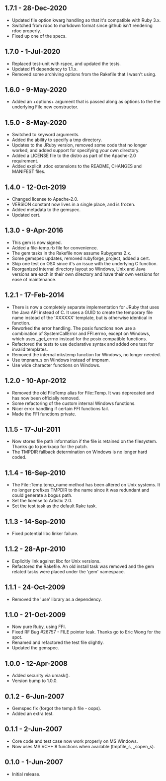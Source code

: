 ## 1.7.1 - 28-Dec-2020
* Updated file option kwarg handling so that it's compatible with Ruby 3.x.
* Switched from rdoc to markdown format since github isn't rendering rdoc properly.
* Fixed up one of the specs.

## 1.7.0 - 1-Jul-2020
* Replaced test-unit with rspec, and updated the tests.
* Updated ffi dependency to 1.1.x.
* Removed some archiving options from the Rakefile that I wasn't using.

## 1.6.0 - 9-May-2020
* Added an +options+ argument that is passed along as options to the the
  underlying File.new constructor.

## 1.5.0 - 8-May-2020
* Switched to keyword arguments.
* Added the ability to specify a tmp directory.
* Updates to the JRuby version, removed some code that no longer worked, and
  added support for specifying your own directory.
* Added a LICENSE file to the distro as part of the Apache-2.0 requirement.
* Added explicit .rdoc extensions to the README, CHANGES and MANIFEST files.

## 1.4.0 - 12-Oct-2019
* Changed license to Apache-2.0.
* VERSION constant now lives in a single place, and is frozen.
* Added metadata to the gemspec.
* Updated cert.

## 1.3.0 - 9-Apr-2016
* This gem is now signed.
* Added a file-temp.rb file for convenience.
* The gem tasks in the Rakefile now assume Rubygems 2.x.
* Some gemspec updates, removed rubyforge_project, added a cert.
* Skip one test on OSX since it's an issue with the underlying C function.
* Reorganized internal directory layout so Windows, Unix and Java versions
  are each in their own directory and have their own versions for ease
  of maintenance.

## 1.2.1 - 17-Feb-2014
* There is now a completely separate implementation for JRuby that uses the
  Java API instead of C. It uses a GUID to create the temporary file name
  instead of the 'XXXXXX' template, but is otherwise identical in function.
* Reworked the error handling. The posix functions now use a combination
  of SystemCallError and FFI.errno, except on Windows, which uses _get_errno
  instead for the posix compatible functions.
* Refactored the tests to use declarative syntax and added one test for
  invalid templates.
* Removed the internal mkstemp function for Windows, no longer needed.
* Use tmpnam_s on Windows instead of tmpnam.
* Use wide character functions on Windows.

## 1.2.0 - 10-Apr-2012
* Removed the old FileTemp alias for File::Temp. It was deprecated and
  has now been officially removed.
* Some refactoring of the custom internal Windows functions.
* Nicer error handling if certain FFI functions fail.
* Made the FFI functions private.

## 1.1.5 - 17-Jul-2011
* Now stores file path information if the file is retained on the filesystem.
  Thanks go to joerixaop for the patch.
* The TMPDIR fallback determination on Windows is no longer hard coded.

## 1.1.4 - 16-Sep-2010
* The File::Temp.temp_name method has been altered on Unix systems. It
  no longer prefixes TMPDIR to the name since it was redundant and could
  generate a bogus path.
* Set the license to Artistic 2.0.
* Set the test task as the default Rake task.

## 1.1.3 - 14-Sep-2010
* Fixed potential libc linker failure.

## 1.1.2 - 28-Apr-2010
* Explicitly link against libc for Unix versions.
* Refactored the Rakefile. An old install task was removed and the gem
  related tasks were placed under the 'gem' namespace.

## 1.1.1 - 24-Oct-2009
* Removed the 'use' library as a dependency.

## 1.1.0 - 21-Oct-2009
* Now pure Ruby, using FFI.
* Fixed RF Bug #26757 - FILE pointer leak. Thanks go to Eric Wong for the spot.
* Renamed and refactored the test file slightly.
* Updated the gemspec.

## 1.0.0 - 12-Apr-2008
* Added security via umask().
* Version bump to 1.0.0.

## 0.1.2 - 6-Jun-2007
* Gemspec fix (forgot the temp.h file - oops).
* Added an extra test.
 
## 0.1.1 - 2-Jun-2007
* Core code and test case now work properly on MS Windows.
* Now uses MS VC++ 8 functions when available (tmpfile_s, _sopen_s).

## 0.1.0 - 1-Jun-2007
* Initial release.
